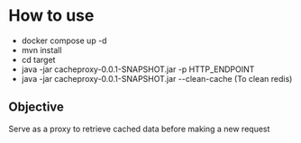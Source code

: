 # How to use

- docker compose up -d
- mvn install
- cd target
- java -jar cacheproxy-0.0.1-SNAPSHOT.jar -p HTTP_ENDPOINT
- java -jar cacheproxy-0.0.1-SNAPSHOT.jar --clean-cache (To clean redis)
  <br/>

## Objective

<p> Serve as a proxy to retrieve cached data before making a new request</p>
